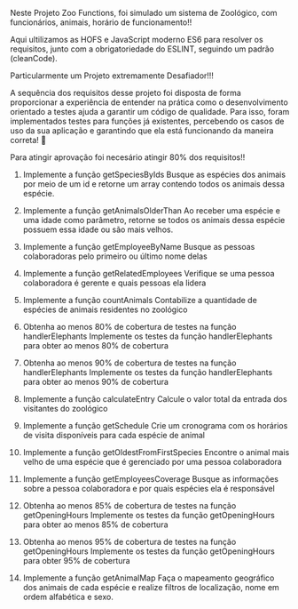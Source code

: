 Neste Projeto Zoo Functions, foi simulado um sistema de Zoológico, com funcionários, animais, horário de funcionamento!!

Aqui ultilizamos as HOFS e JavaScript moderno ES6 para resolver os requisitos, junto com a obrigatoriedade do ESLINT, seguindo um padrão (cleanCode).

Particularmente um Projeto extremamente Desafiador!!!

A sequência dos requisitos desse projeto foi disposta de forma proporcionar a experiência de entender na prática como o desenvolvimento orientado a testes ajuda a garantir um código de qualidade. Para isso, foram implementados testes para funções já existentes, percebendo os casos de uso da sua aplicação e garantindo que ela está funcionando da maneira correta! 🚀

Para atingir aprovação foi necesário atingir 80% dos requisitos!!

1. Implemente a função getSpeciesByIds
Busque as espécies dos animais por meio de um id e retorne um array contendo todos os animais dessa espécie.

2. Implemente a função getAnimalsOlderThan
Ao receber uma espécie e uma idade como parâmetro, retorne se todos os animais dessa espécie possuem essa idade ou são mais velhos.


3. Implemente a função getEmployeeByName
Busque as pessoas colaboradoras pelo primeiro ou último nome delas


4. Implemente a função getRelatedEmployees
Verifique se uma pessoa colaboradora é gerente e quais pessoas ela lidera


5. Implemente a função countAnimals
Contabilize a quantidade de espécies de animais residentes no zoológico


6. Obtenha ao menos 80% de cobertura de testes na função handlerElephants
Implemente os testes da função handlerElephants para obter ao menos 80% de cobertura


7. Obtenha ao menos 90% de cobertura de testes na função handlerElephants
Implemente os testes da função handlerElephants para obter ao menos 90% de cobertura


8. Implemente a função calculateEntry
Calcule o valor total da entrada dos visitantes do zoológico


9. Implemente a função getSchedule
Crie um cronograma com os horários de visita disponíveis para cada espécie de animal


10. Implemente a função getOldestFromFirstSpecies
Encontre o animal mais velho de uma espécie que é gerenciado por uma pessoa colaboradora


11. Implemente a função getEmployeesCoverage
Busque as informações sobre a pessoa colaboradora e por quais espécies ela é responsável

12. Obtenha ao menos 85% de cobertura de testes na função getOpeningHours
Implemente os testes da função getOpeningHours para obter ao menos 85% de cobertura


13. Obtenha ao menos 95% de cobertura de testes na função getOpeningHours
Implemente os testes da função getOpeningHours para obter 95% de cobertura


14. Implemente a função getAnimalMap
Faça o mapeamento geográfico dos animais de cada espécie e realize filtros de localização, nome em ordem alfabética e sexo.